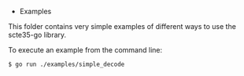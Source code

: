 * Examples

This folder contains very simple examples of different ways to use the
scte35-go library.

To execute an example from the command line:

```shell
$ go run ./examples/simple_decode
```

